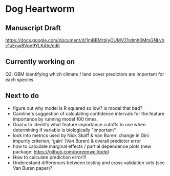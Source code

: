 # Dog Heartworm

## Manuscript Draft ##
https://docs.google.com/document/d/1mBBMrbIyOUMV21rdmh0MmGNLvhc1uEgw8Von9YLKAlc/edit

## Currently working on ##

Q2: GBM identifying which climate / land cover predictors are important for each species

## Next to do ##

- figure out why model is R squared so low? is model that bad? 
- Caroline's suggestion of calculating confidence intervals for the feature importance by running model 100 times. 
-  Goal = to identify what feature importance cutoffs to use when determining if variable is biologically "important"
- look into metrics used by Nick Skaff  & Van Buren: change in Gini impurity criterion, 'gain' (Van Buren) & overall predictor error
- how to calculate marginal effects / partial dependence plots (new package: https://github.com/bgreenwell/pdp)
- How to calculate prediction error!!! 
- Underestand differences between testing and cross validation sets (see Van Buren paper)? 

